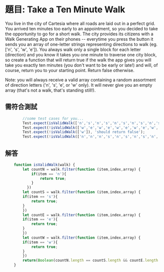 # 題目: Take a Ten Minute Walk
You live in the city of Cartesia where all roads are laid out in a perfect grid. You arrived ten minutes too early to an appointment, so you decided to take the opportunity to go for a short walk. The city provides its citizens with a Walk Generating App on their phones -- everytime you press the button it sends you an array of one-letter strings representing directions to walk (eg. ['n', 's', 'w', 'e']). You always walk only a single block for each letter (direction) and you know it takes you one minute to traverse one city block, so create a function that will return true if the walk the app gives you will take you exactly ten minutes (you don't want to be early or late!) and will, of course, return you to your starting point. Return false otherwise.

Note: you will always receive a valid array containing a random assortment of direction letters ('n', 's', 'e', or 'w' only). It will never give you an empty array (that's not a walk, that's standing still!).

## 需符合測試
```JavaScript
        //some test cases for you...
        Test.expect(isValidWalk(['n','s','n','s','n','s','n','s','n','s']), 'should return true');
        Test.expect(!isValidWalk(['w','e','w','e','w','e','w','e','w','e','w','e']), 'should return false');
        Test.expect(!isValidWalk(['w']), 'should return false');
        Test.expect(!isValidWalk(['n','n','n','s','n','s','n','s','n','s']), 'should return false');
```
## 解答
```JavaScript
    function isValidWalk(walk) {
        let countN = walk.filter(function (item,index,array) {
            if(item == 'n'){
                return true;
            }
          })
        let countS = walk.filter(function (item,index,array) {
        if(item == 's'){
            return true;
        }
        })
        let countE = walk.filter(function (item,index,array) {
        if(item == 'e'){
            return true;
        }
        })
        let countW = walk.filter(function (item,index,array) {
        if(item == 'w'){
            return true;
        }
        })
        return(Boolean(countN.length == countS.length && countE.length == countW.length && countN.length < 6 && countE.length < 6));
    }
```

